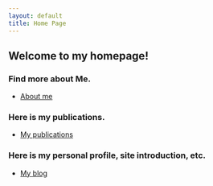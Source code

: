 ```yaml
---
layout: default
title: Home Page
---
```


## Welcome to my homepage! 

### Find more about Me.
- [About me](/about/)

### Here is my publications.
- [My publications](/publications/)

### Here is my personal profile, site introduction, etc.
- [My blog](/blog/)





